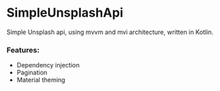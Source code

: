 # SimpleUnsplashApi
Simple Unsplash api, using mvvm and mvi architecture, written in Kotlin.

### Features:
- Dependency injection
- Pagination
- Material theming
